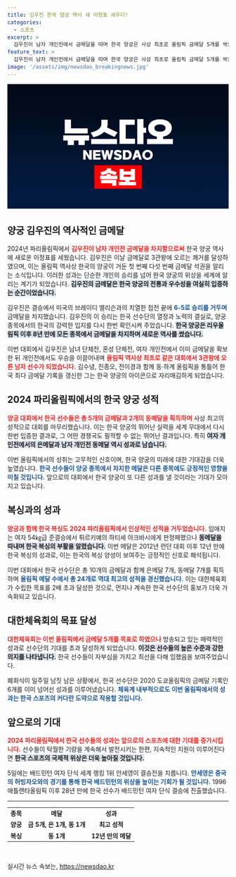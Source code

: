 ```yaml
---
title: 김우진 한국 양궁 역사 새 이정표 세우다!
categories:
  - 스포츠
excerpt: >
  김우진이 남자 개인전에서 금메달을 따며 한국 양궁은 사상 최초로 올림픽 금메달 5개를 싹쓸이했다! 한국 선수단은 목표를 두 배 초과하며 금메달 10개를 달성, 올림픽 역사를 새로 썼다.
feature_text: >
  김우진이 남자 개인전에서 금메달을 따며 한국 양궁은 사상 최초로 올림픽 금메달 5개를 싹쓸이했다! 한국 선수단은 목표를 두 배 초과하며 금메달 10개를 달성, 올림픽 역사를 새로 썼다.
image: '/assets/img/newsdao_breakingnews.jpg'
---
```


<p><img src="/assets/img/newsdao_breakingnews.jpg" alt="firstkoreanews 속보" /></p>

<h2 data-ke-size="size26">양궁 김우진의 역사적인 금메달</h2>

<p data-ke-size="size16">2024년 파리올림픽에서 <b><span style="color: #ee2323;">김우진이 남자 개인전 금메달을 차지함으로써</span></b> 한국 양궁 역사에 새로운 이정표를 세웠습니다. 김우진은 이날 금메달로 3관왕에 오르는 쾌거를 달성하였으며, 이는 올림픽 역사상 한국의 양궁이 거둔 첫 번째 다섯 번째 금메달 석권을 알리는 소식입니다. 이러한 성과는 단순한 개인의 승리를 넘어 한국 양궁의 위상을 세계에 알리는 계기가 되었습니다. <b><span style="background-color: #21538527;">김우진의 금메달은 한국 양궁의 전통과 우수성을 여실히 입증하는 순간이었습니다.</span></b></p>

<p data-ke-size="size16">김우진은 결승에서 미국의 브레이디 엘리슨과의 치열한 접전 끝에 <b><span style="color: #1a5490;">6-5로 승리를 거두며</span></b> 금메달을 차지했습니다. 김우진의 이 승리는 한국 선수단의 열정과 노력의 결실로, 양궁 종목에서의 한국의 강력한 입지를 다시 한번 확인시켜 주었습니다. <b><span style="background-color: #21538527;">한국 양궁은 리우올림픽 이후 8년 만에 모든 종목에서 금메달을 차지하며 새로운 역사를 썼습니다.</span></b></p>

<p data-ke-size="size16">이번 대회에서 김우진은 남녀 단체전, 혼성 단체전, 여자 개인전에서 이미 금메달을 확보한 뒤 개인전에서도 우승을 이끌어내며 <b><span style="color: #ee2323;">올림픽 역사상 최초로 같은 대회에서 3관왕에 오른 남자 선수가 되었습니다.</span></b> 김수녕, 진종오, 전이경과 함께 동·하계 올림픽을 통틀어 한국 최다 금메달 기록을 갱신한 그는 한국 양궁의 아이콘으로 자리매김하게 되었습니다.</p>

<h2 data-ke-size="size26">2024 파리올림픽에서의 한국 양궁 성적</h2>

<p data-ke-size="size16"><b><span style="color: #ee2323;">양궁 대회에서 한국 선수들은 총 5개의 금메달과 2개의 동메달을 획득하며</span></b> 사상 최고의 성적으로 대회를 마무리했습니다. 이는 한국 양궁의 뛰어난 실력을 세계 무대에서 다시 한번 입증한 결과로, 그 어떤 경쟁국도 필적할 수 없는 뛰어난 결과입니다. 특히 <b><span style="background-color: #21538527;">여자 개인전에서의 은메달과 남자 개인전 동메달 역시 성과로 남습니다.</span></b></p>

<p data-ke-size="size16">이번 올림픽에서의 성취는 고무적인 신호이며, 한국 양궁의 미래에 대한 기대감을 더욱 높였습니다. <b><span style="color: #1a5490;">한국 선수들이 양궁 종목에서 차지한 메달은 다른 종목에도 긍정적인 영향을 미칠 것입니다.</span></b> 앞으로의 대회에서 한국 양궁이 또 다른 성과를 낼 것이라는 기대가 모아지고 있습니다.</p>

<h2 data-ke-size="size26">복싱과의 성과</h2>

<p data-ke-size="size16"><b><span style="color: #ee2323;">양궁과 함께 한국 복싱도 2024 파리올림픽에서 인상적인 성적을 거두었습니다.</span></b> 임애지는 여자 54㎏급 준결승에서 튀르키예의 하티세 아크바시에게 판정패했으나 <b><span style="background-color: #21538527;">동메달을 따내며 한국 복싱의 부활을 알렸습니다.</span></b> 이번 메달은 2012년 런던 대회 이후 12년 만에 한국 복싱의 성과로, 이는 한국의 복싱 양성이 보여주는 긍정적인 신호로 해석됩니다.</p>

<p data-ke-size="size16">이번 대회에서 한국 선수단은 총 10개의 금메달과 함께 은메달 7개, 동메달 7개를 획득하며 <b><span style="color: #1a5490;">올림픽 메달 수에서 총 24개로 역대 최고의 성적을 경신했습니다.</span></b> 이는 대한체육회가 수립한 목표를 2배 초과 달성한 것으로, 먼지나 계속한 한국 선수단의 홍보가 더욱 가속화되고 있습니다.</p>

<h2 data-ke-size="size26">대한체육회의 목표 달성</h2>

<p data-ke-size="size16"><b><span style="color: #ee2323;">대한체육회는 이번 올림픽에서 금메달 5개를 목표로 하였으나</span></b> 방송되고 있는 매력적인 성과로 선수단의 기대를 초과 달성하게 되었습니다. <b><span style="background-color: #21538527;">이것은 선수들의 높은 수준과 강한 의지를 나타냅니다.</span></b> 한국 선수들이 자부심을 가지고 최선을 다해 임했음을 보여주었습니다.</p>

<p data-ke-size="size16">폐회식이 일주일 남짓 남은 상황에서, 한국 선수단은 2020 도쿄올림픽의 금메달 기록인 6개를 이미 넘어선 성과를 이루어냈습니다. <b><span style="color: #1a5490;">체육계 내부적으로도 이번 올림픽에서의 성과는 한국 스포츠의 커다란 도약으로 작용할 것입니다.</span></b></p>

<h2 data-ke-size="size26">앞으로의 기대</h2>

<p data-ke-size="size16"><b><span style="color: #ee2323;">2024 파리올림픽에서 한국 선수들의 성과는 앞으로의 스포츠에 대한 기대를 증가시킵니다.</span></b> 선수들이 탁월한 기량을 계속해서 발전시키는 한편, 지속적인 지원이 이루어진다면 <b><span style="background-color: #21538527;">한국 스포츠의 국제적 위상은 더욱 높아질 것입니다.</span></b></p>

<p data-ke-size="size16">5일에는 배드민턴 여자 단식 세계 랭킹 1위 안세영이 결승전을 치릅니다. <b><span style="color: #1a5490;">안세영은 중국의 허빙자오와의 경기를 통해 한국 배드민턴의 위상을 높이는 기회가 될 것입니다.</span></b> 1996 애틀랜타올림픽 이후 28년 만에 한국 선수가 배드민턴 여자 단식 결승에 진출했습니다.</p>

<hr>

<table style="width: 100%; margin-bottom: 10px;">
    <tbody>
        <tr>
            <td style="text-align: center; height: 17px;"><b>종목</b></td>
            <td style="text-align: center; height: 17px;"><b>메달</b></td>
            <td style="text-align: center; height: 17px;"><b>성과</b></td>
        </tr>
        <tr>
            <td style="text-align: center; height: 17px;"><b>양궁</b></td>
            <td style="text-align: center; height: 17px;"><b>금 5개, 은 1개, 동 1개</b></td>
            <td style="text-align: center; height: 17px;"><b>최고 성적</b></td>
        </tr>
        <tr>
            <td style="text-align: center; height: 17px;"><b>복싱</b></td>
            <td style="text-align: center; height: 17px;"><b>동 1개</b></td>
            <td style="text-align: center; height: 17px;"><b>12년 만의 메달</b></td>
        </tr>
    </tbody>
</table>

<p data-ke-size="size16">&nbsp;</p>
실시간 뉴스 속보는, <a href="https://newsdao.kr" rel="dofollow">https://newsdao.kr</a>


